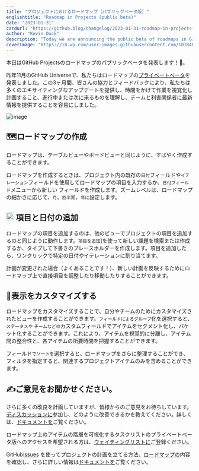 ```yaml
---
title: "プロジェクトにおけるロードマップ（パブリックベータ版）"
englishtitle: "Roadmap in Projects (public beta)"
date: "2023-01-31"
cardurl: "https://github.blog/changelog/2023-01-31-roadmap-in-projects-public-beta"
author: "Kevin Duck"
description: "Today we are announcing the public beta of roadmaps in GitHub Projects! 🎉"
coverimage: "https://i0.wp.com/user-images.githubusercontent.com/101840513/215615356-81a6b3f4-0555-4ff9-9c97-8e3337983a90.jpg?ssl=1"
---
```


<p>本日はGitHub Projectsのロードマップのパブリックベータを発表します！<g-emoji fallback-src="https://github.githubassets.com/images/icons/emoji/unicode/1f389.png?v8" alias="tada">🎉</g-emoji>。</p>
<p>昨年11月のGitHub Universeで、私たちはロードマップの<a href="https://github.blog/2022-11-15-the-journey-of-your-work-has-never-been-clearer/">プライベートベータ</a>を発表しました。この3ヶ月間、皆さんの協力とフィードバックにより、私たちは多くのエキサイティングなアップデートを提供し、時間をかけて作業を視覚化し計画すること、進行中または次に来るものを理解し、チームと利害関係者に最新情報を提供することを容易にしました。</p>
<p><img decoding="async" src="https://i0.wp.com/user-images.githubusercontent.com/101840513/215615356-81a6b3f4-0555-4ff9-9c97-8e3337983a90.jpg?ssl=1" alt="image" data-recalc-dims="1"></p>
<h2 id="world_map-creating-a-roadmap" id="world_map-creating-a-roadmap" ><g-emoji fallback-src="https://github.githubassets.com/images/icons/emoji/unicode/1f5fa.png?v8" alias="world_map">🗺ロード</g-emoji>マップの作成<a href="#world_map-creating-a-roadmap" class="heading-link pl-2 text-italic text-bold" aria-label="&lt;g-emoji fallback-src=&quot;https://github.githubassets.com/images/icons/emoji/unicode/1f5fa.png?v8&quot; alias=&quot;world_map&quot;&gt;&#128506;&lt;/g-emoji&gt; Creating a roadmap"></a></h2>
<p>ロードマップは、テーブルビューやボードビューと同じように、すばやく作成することができます。</p>
<p>ロードマップを作成するときは、プロジェクト内の既存の<code>日付</code>フィールドや<code>イテレーション</code>フィールドを使用してロードマップの項目を入力するか、<code>日付フィールド</code>メニューから新しい フィールドを作成します。ズームレベルは、ロードマップの細かさに応じて、<code>月</code>、<code>四半期</code>、<code>年に</code>設定します。</p>

<h2 id="&#x2795;-adding-items-and-dates" id="&#x2795;-adding-items-and-dates" ><img src="https://s.w.org/images/core/emoji/14.0.0/72x72/2795.png" alt="➕" class="wp-smiley" style="height: 1em; max-height: 1em;" /> 項目と日付の追加<a href="#&#x2795;-adding-items-and-dates" class="heading-link pl-2 text-italic text-bold" aria-label="&#x2795; Adding items and dates"></a></h2>
<p>ロードマップの項目を追加するのは、他のビューでプロジェクトの項目を追加するのと同じように動作します。<code>項目を追加</code>]を使って新しい課題を検索または作成するか、タイプして下書きのプレースホルダーを作成します。項目を追加したら、ワンクリックで特定の日付やイテレーションに割り当てます。</p>
<p>計画が変更された場合（よくあることです！）、新しい計画を反映するためにロードマップ上で直接項目を調整したり移動したりすることができます。</p>

<h2 id="art-customizing-the-view" id="art-customizing-the-view" ><g-emoji fallback-src="https://github.githubassets.com/images/icons/emoji/unicode/1f3a8.png?v8" alias="art">🎨</g-emoji>表示をカスタマイズする<a href="#art-customizing-the-view" class="heading-link pl-2 text-italic text-bold" aria-label="&lt;g-emoji fallback-src=&quot;https://github.githubassets.com/images/icons/emoji/unicode/1f3a8.png?v8&quot; alias=&quot;art&quot;&gt;&#127912;&lt;/g-emoji&gt; Customizing the view"></a></h2>
<p>ロードマップをカスタマイズすることで、自分やチームのためにカスタマイズされたビューを作成することができます。<code>フィールドによるグループ</code>化を選択すると、<code>ステータスや</code> <code>チームなどの</code>カスタムフィールドでアイテムをセグメント化し、バケット化することができます。これにより、アイテムを視覚的に分離し、アイテム間の整合性と、各アイテムの所要時間を把握することができます。</p>
<p>フィールド<code>でソートを</code>選択すると、ロードマップをさらに整理することができ、フィルタを指定すると、関連するプロジェクトアイテムのみを含めることができます。</p>

<h2 id="writing_hand-tell-us-what-you-think" id="writing_hand-tell-us-what-you-think" ><g-emoji fallback-src="https://github.githubassets.com/images/icons/emoji/unicode/270d.png?v8" alias="writing_hand">✍</g-emoji>ご意見をお聞かせください。<a href="#writing_hand-tell-us-what-you-think" class="heading-link pl-2 text-italic text-bold" aria-label="&lt;g-emoji fallback-src=&quot;https://github.githubassets.com/images/icons/emoji/unicode/270d.png?v8&quot; alias=&quot;writing_hand&quot;&gt;&#9997;&lt;/g-emoji&gt; Tell us what you think!"></a></h2>
<p>さらに多くの改良を計画していますが、皆様からのご意見をお待ちしています。<a href="https://github.com/orgs/community/discussions/39766">ディスカッションに</a>参加し、どのように改善できるかを教えてください。詳しくは、<a href="https://docs.github.com/en/issues/planning-and-tracking-with-projects/customizing-views-in-your-project/customizing-the-roadmap-layout">ドキュメントを</a>ご覧ください。</p>
<p>ロードマップ上のアイテムの階層を可視化するタスクリストのプライベートベータ版へのアクセスを希望される方は、<a href="https://github.com/features/issues/signup">ウェイティングリストに</a>ご登録ください。</p>
<p>GitHub<a href="http://github.com/features/issues">Issues</a> を使ってプロジェクトの計画を立てる方法、<a href="https://github.com/orgs/github/projects/4247/views/7">ロードマップの</a>内容を確認し、さらに詳しい情報は<a href="https://docs.github.com/issues">ドキュメントを</a>ご覧ください。</p>


